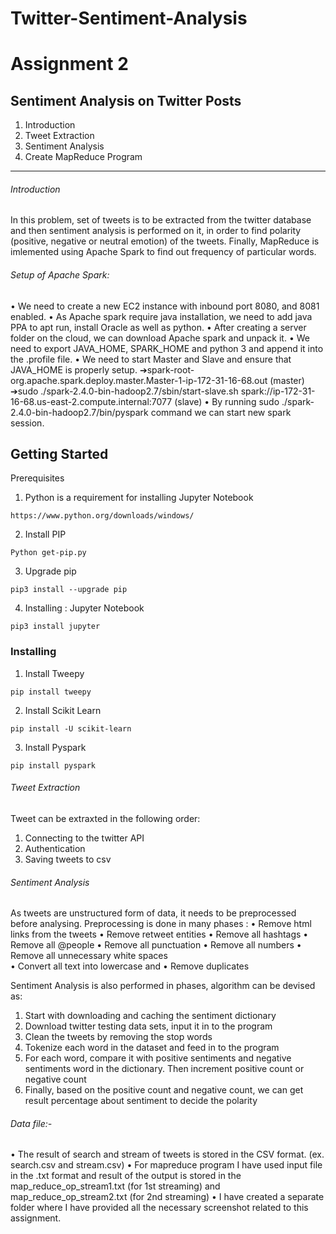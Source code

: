 # Twitter-Sentiment-Analysis
# Assignment 2

## Sentiment Analysis on Twitter Posts

1.  Introduction
2.  Tweet Extraction
3.  Sentiment Analysis
4.  Create MapReduce Program

----------

###### Introduction

In this problem, set of tweets is to be extracted from the twitter database and then sentiment analysis is performed on it, in order to find polarity (positive, negative or neutral emotion) of the tweets. Finally, MapReduce is imlemented using Apache Spark to find out frequency of particular words.

###### Setup of Apache Spark:

• We need to create a new EC2 instance with inbound port 8080, and 8081 enabled.
• As Apache spark require java installation, we need to add java PPA to apt run, install Oracle as well as python.
• After creating a server folder on the cloud, we can download Apache spark and unpack it.
• We need to export JAVA_HOME, SPARK_HOME and python 3 and append it into the .profile file.
• We need to start Master and Slave and ensure that JAVA_HOME is properly setup.
➔spark-root-org.apache.spark.deploy.master.Master-1-ip-172-31-16-68.out (master)
➔sudo ./spark-2.4.0-bin-hadoop2.7/sbin/start-slave.sh spark://ip-172-31-16-68.us-east-2.compute.internal:7077 (slave)
• By running sudo ./spark-2.4.0-bin-hadoop2.7/bin/pyspark command we can start new spark session.

## Getting Started

Prerequisites

1.  Python is a requirement for installing Jupyter Notebook

```
https://www.python.org/downloads/windows/

```

2.  Install PIP

```
Python get-pip.py

```

3.  Upgrade pip

```
pip3 install --upgrade pip

```

4.  Installing : Jupyter Notebook

```
pip3 install jupyter

```

### Installing

1.  Install Tweepy

```
pip install tweepy

```

2.  Install Scikit Learn

```
pip install -U scikit-learn

```

3.  Install Pyspark

```
pip install pyspark
```

###### Tweet Extraction

Tweet can be extraxted in the following order:

1.  Connecting to the twitter API
2.  Authentication
3.  Saving tweets to csv


###### Sentiment Analysis

As tweets are unstructured form of data, it needs to be preprocessed before analysing. Preprocessing is done in many phases : 
• Remove html links from the tweets 
• Remove retweet entities 
• Remove all hashtags 
• Remove all @people
• Remove all punctuation 
• Remove all numbers
• Remove all unnecessary white spaces  
• Convert all text into lowercase and 
• Remove duplicates


Sentiment Analysis is also performed in phases, algorithm can be devised as:

1.  Start with downloading and caching the sentiment dictionary
2.  Download twitter testing data sets, input it in to the program
3.  Clean the tweets by removing the stop words
4.  Tokenize each word in the dataset and feed in to the program
5.  For each word, compare it with positive sentiments and negative sentiments word in the dictionary. Then increment positive count or negative count
6.  Finally, based on the positive count and negative count, we can get result percentage about sentiment to decide the polarity

###### Data file:-
• The result of search and stream of tweets is stored in the CSV format. (ex. search.csv and stream.csv)
• For mapreduce program I have used input file in the .txt format and result of the output is stored in the map_reduce_op_stream1.txt (for 1st streaming) and map_reduce_op_stream2.txt (for 2nd streaming)
• I have created a separate folder where I have provided all the necessary screenshot related to this assignment.
